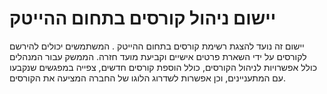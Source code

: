 # יישום ניהול קורסים בתחום ההייטק


יישום זה נועד להצגת רשימת קורסים בתחום ההייטק . המשתמשים יכולים להירשם לקורסים על ידי השארת פרטים אישיים וקביעת מועד חזרה. הממשק עבור המנהלים כולל אפשרויות לניהול הקורסים, כולל הוספת קורסים חדשים, צפייה במפגשים שנקבעו עם המתעניינים, וכן אפשרות לשדרוג הלוגו של החברה המציעה את הקורסים.
